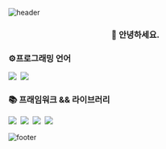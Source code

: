 ![header](https://capsule-render.vercel.app/api?type=Waving&color=007E7E&height=100&section=header&text=Gitsunmin&fontColor=F4631E&fontAlignX=45&fontAlignY=35&fontSize=40&animation=twinkling)

<h3 align="center"> 👋 안녕하세요.</h3>

<h3>⚙️프로그래밍 언어</h3>
<p>
  <img src="https://img.shields.io/badge/-JavaScript-yellow"/>&nbsp
  <img src="https://img.shields.io/badge/-TypeScript-blue"/>&nbsp
</p>

<h3>📚 프래임워크 && 라이브러리 </h3>
<p>
  <img src="https://img.shields.io/badge/-Vue-42B883"/>&nbsp
  <img src="https://img.shields.io/badge/-React-61DBFB"/>&nbsp
  <img src="https://img.shields.io/badge/-Svelte-EC4f27"/>&nbsp
  <img src="https://img.shields.io/badge/-GraphQL-E10098"/>
</p>

![footer](https://capsule-render.vercel.app/api?type=Waving&color=007E7E&height=50&section=footer)
